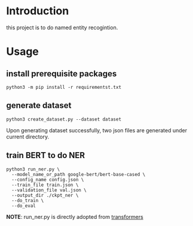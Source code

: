 # Introduction

this project is to do named entity recogintion.

# Usage

## install prerequisite packages

```shell
python3 -m pip install -r requirementst.txt
```

## generate dataset

```shell
python3 create_dataset.py --dataset dataset
```

Upon generating dataset successfully, two json files are generated under current directory.

## train BERT to do NER

```shell
python3 run_ner.py \
  --model_name_or_path google-bert/bert-base-cased \
  --config_name config.json \
  --train_file train.json \
  --validation_file val.json \
  --output_dir ./ckpt_ner \
  --do_train \
  --do_eval
```

**NOTE**: run_ner.py is directly adopted from [transformers](https://github.com/huggingface/transformers/blob/main/examples/pytorch/token-classification/run_ner.py)
